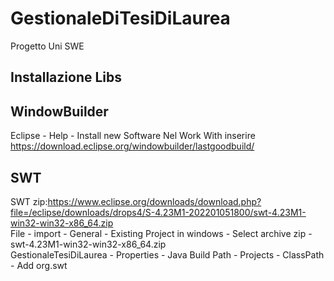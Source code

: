 # GestionaleDiTesiDiLaurea
Progetto Uni SWE

Installazione Libs
-----------------------

WindowBuilder
------------------------
Eclipse - Help - Install new Software 
Nel Work With inserire https://download.eclipse.org/windowbuilder/lastgoodbuild/  

SWT
------------
SWT zip:https://www.eclipse.org/downloads/download.php?file=/eclipse/downloads/drops4/S-4.23M1-202201051800/swt-4.23M1-win32-win32-x86_64.zip  
File - import - General - Existing Project in windows -  Select archive zip - swt-4.23M1-win32-win32-x86_64.zip  
GestionaleTesiDiLaurea - Properties - Java Build Path - Projects - ClassPath - Add org.swt  
